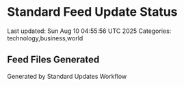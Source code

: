 # Standard Feed Update Status
Last updated: Sun Aug 10 04:55:56 UTC 2025
Categories: technology,business,world

## Feed Files Generated

Generated by Standard Updates Workflow
